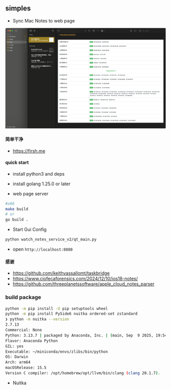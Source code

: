## simples

* Sync Mac Notes to web page


![img.png](img.png)
 
#### 简单干净

* https://firsh.me


#### quick start

* install python3 and deps

* install golang 1.25.0 or later

* web page server

```bash
#x86
make build 
# or
go build .
```

* Start Gui Config

```bash
python watch_notes_service_v2/qt_main.py
```

* open `http://localhost:8080`


#### 感谢

* https://github.com/keithvassallomt/taskbridge
* https://www.ciofecaforensics.com/2024/12/10/ios18-notes/
* https://github.com/threeplanetssoftware/apple_cloud_notes_parser



### build package 

```bash
python -m pip install -U pip setuptools wheel
python -m pip install PySide6 nuitka ordered-set zstandard
❯ python -m nuitka --version
2.7.13
Commercial: None
Python: 3.13.7 | packaged by Anaconda, Inc. | (main, Sep  9 2025, 19:54:17) [Clang 17.0.6 ]
Flavor: Anaconda Python
GIL: yes
Executable: ~/miniconda/envs/zlibs/bin/python
OS: Darwin
Arch: arm64
macOSRelease: 15.5
Version C compiler: /opt/homebrew/opt/llvm/bin/clang (clang 20.1.7).
```

* Nuitka